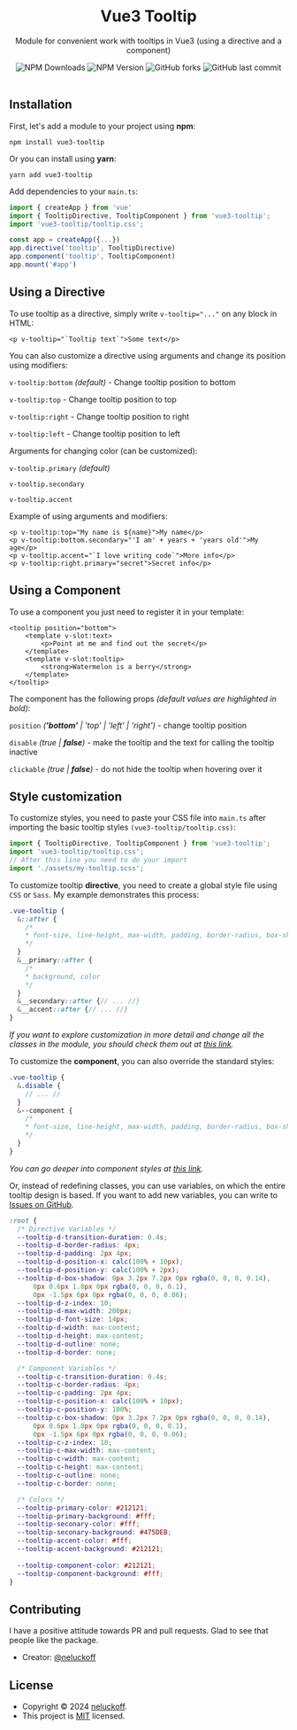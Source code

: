 <div align="center">
    <h1>Vue3 Tooltip</h1>
    <p>Module for convenient work with tooltips in Vue3 (using a directive and a component)</p>
    <span>
        <img alt="NPM Downloads" src="https://img.shields.io/npm/dt/vue3-tooltip">
        <img alt="NPM Version" src="https://img.shields.io/npm/v/vue3-tooltip">
        <img alt="GitHub forks" src="https://img.shields.io/github/forks/neluckoff/vue3-tooltip">
        <img alt="GitHub last commit" src="https://img.shields.io/github/last-commit/neluckoff/vue3-tooltip">
    </span>
</div>
&nbsp;

## Installation
First, let's add a module to your project using **npm**:

```shell
npm install vue3-tooltip
```
Or you can install using **yarn**:

```shell
yarn add vue3-tooltip
```

Add dependencies to your `main.ts`:

```js
import { createApp } from 'vue'
import { TooltipDirective, TooltipComponent } from 'vue3-tooltip';
import 'vue3-tooltip/tooltip.css';

const app = createApp({...})
app.directive('tooltip', TooltipDirective)
app.component('tooltip', TooltipComponent)
app.mount('#app')
```

## Using a Directive
To use tooltip as a directive, simply write `v-tooltip="..."` on any block in HTML:

```vue
<p v-tooltip="`Tooltip text`">Some text</p>
```

You can also customize a directive using arguments and change its position using modifiers:

`v-tooltip:bottom` *(default)* - Change tooltip position to bottom

`v-tooltip:top` - Change tooltip position to top

`v-tooltip:right` - Change tooltip position to right

`v-tooltip:left` - Change tooltip position to left

Arguments for changing color (can be customized):

`v-tooltip.primary` *(default)*

`v-tooltip.secondary` 

`v-tooltip.accent`

Example of using arguments and modifiers:

```vue
<p v-tooltip:top="My name is ${name}">My name</p>
<p v-tooltip:bottom.secondary="'I am' + years + 'years old'">My age</p>
<p v-tooltip.accent="`I love writing code`">More info</p>
<p v-tooltip:right.primary="secret">Secret info</p>
```

## Using a Component
To use a component you just need to register it in your template:

```vue
<tooltip position="bottom">
    <template v-slot:text>
        <p>Point at me and find out the secret</p>
    </template>
    <template v-slot:tooltip>
        <strong>Watermelon is a berry</strong>
    </template>
</tooltip>
```

The component has the following props *(default values are highlighted in bold)*:

`position` *(**'bottom'** | 'top' | 'left' | 'right')* - change tooltip position

`disable` *(true | **false**)* - make the tooltip and the text for calling the tooltip inactive

`clickable` *(true | **false**)* - do not hide the tooltip when hovering over it

## Style customization
To customize styles, you need to paste your CSS file into `main.ts` after importing the basic tooltip styles `(vue3-tooltip/tooltip.css)`:

```js
import { TooltipDirective, TooltipComponent } from 'vue3-tooltip';
import 'vue3-tooltip/tooltip.css';
// After this line you need to do your import
import './assets/my-tooltip.scss';
```

To customize tooltip **directive**, you need to create a global style file using `CSS` or `Sass`. My example demonstrates this process:

```scss
.vue-tooltip {
  &::after {
    /*
    * font-size, line-height, max-width, padding, border-radius, box-shadow, transition
    */
  }
  &__primary::after {
    /*
    * background, color
    */
  }
  &__secondary::after {// ... //}
  &__accent::after {// ... //}
}
```

*If you want to explore customization in more detail and change all the classes in the module, you should check them out at [this link](https://github.com/neluckoff/vue3-tooltip/blob/master/src/assets/_directive.css).*

To customize the **component**, you can also override the standard styles:

```scss
.vue-tooltip {
  &.disable {
    // ... //
  }
  &--component {
    /*
    * font-size, line-height, max-width, padding, border-radius, box-shadow, transition
    */
  }
}
```

*You can go deeper into component styles at [this link](https://github.com/neluckoff/vue3-tooltip/blob/master/src/assets/_component.css).*

Or, instead of redefining classes, you can use variables, on which the entire tooltip design is based. If you want to add new variables, you can write to [Issues on GitHub](https://github.com/neluckoff/vue3-tooltip/issues).

```css
:root {
  /* Directive Variables */
  --tooltip-d-transition-duration: 0.4s;
  --tooltip-d-border-radius: 4px;
  --tooltip-d-padding: 2px 4px;
  --tooltip-d-position-x: calc(100% + 10px);
  --tooltip-d-position-y: calc(100% + 2px);
  --tooltip-d-box-shadow: 0px 3.2px 7.2px 0px rgba(0, 0, 0, 0.14),
      0px 0.6px 1.8px 0px rgba(0, 0, 0, 0.1),
      0px -1.5px 6px 0px rgba(0, 0, 0, 0.06);
  --tooltip-d-z-index: 10;
  --tooltip-d-max-width: 200px;
  --tooltip-d-font-size: 14px;
  --tooltip-d-width: max-content;
  --tooltip-d-height: max-content;
  --tooltip-d-outline: none;
  --tooltip-d-border: none;

  /* Component Variables */
  --tooltip-c-transition-duration: 0.4s;
  --tooltip-c-border-radius: 4px;
  --tooltip-c-padding: 2px 4px;
  --tooltip-c-position-x: calc(100% + 10px);
  --tooltip-c-position-y: 100%;
  --tooltip-c-box-shadow: 0px 3.2px 7.2px 0px rgba(0, 0, 0, 0.14),
      0px 0.6px 1.8px 0px rgba(0, 0, 0, 0.1),
      0px -1.5px 6px 0px rgba(0, 0, 0, 0.06);
  --tooltip-c-z-index: 10;
  --tooltip-c-max-width: max-content;
  --tooltip-c-width: max-content;
  --tooltip-c-height: max-content;
  --tooltip-c-outline: none;
  --tooltip-c-border: none;

  /* Colors */
  --tooltip-primary-color: #212121;
  --tooltip-primary-background: #fff;
  --tooltip-seconary-color: #fff;
  --tooltip-seconary-background: #475DEB;
  --tooltip-accent-color: #fff;
  --tooltip-accent-background: #212121;
  
  --tooltip-component-color: #212121;
  --tooltip-component-background: #fff;
}
```

## Contributing
I have a positive attitude towards PR and pull requests. Glad to see that people like the package.

- Creator: [@neluckoff](https://github.com/neluckoff)

## License

- Copyright © 2024 [neluckoff](https://github.com/neluckoff).
- This project is [MIT](https://github.com/neluckoff/vue3-tooltip/blob/master/LICENSE.md) licensed.
